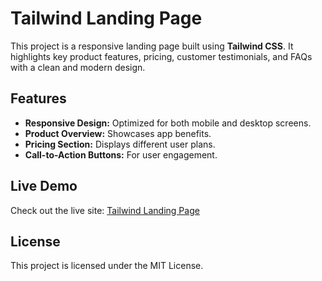 # Tailwind Landing Page

This project is a responsive landing page built using **Tailwind CSS**. It highlights key product features, pricing, customer testimonials, and FAQs with a clean and modern design.

## Features

- **Responsive Design:** Optimized for both mobile and desktop screens.
- **Product Overview:** Showcases app benefits.
- **Pricing Section:** Displays different user plans.
- **Call-to-Action Buttons:** For user engagement.

## Live Demo

Check out the live site: [Tailwind Landing Page](https://atharva-mahajan-1104.github.io/tailwind-landing-page/)

## License

This project is licensed under the MIT License.
